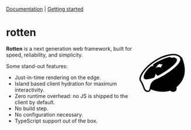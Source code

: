 [Documentation](#-documentation) | [Getting started](#-getting-started)

# rotten

<img align="right" src="data:image/svg+xml,%3Csvg width='40' height='40' align='right' alt='the rotten logo: a rotten sliced lemon dripping with juice' fill='none' xmlns='http://www.w3.org/2000/svg'%3E%3Cpath d='M34.092 8.845C38.929 20.652 34.092 27 30 30.5c1 3.5-2.986 4.222-4.5 2.5-4.457 1.537-13.512 1.487-20-5C2 24.5 4.73 16.714 14 11.5c8-4.5 16-7 20.092-2.655Z' fill='%23000'/%3E%3Cpath d='M14 11.5c6.848-4.497 15.025-6.38 18.368-3.47C37.5 12.5 21.5 22.612 15.5 25c-6.5 2.587-3 8.5-6.5 8.5-3 0-2.5-4-5.183-7.75C2.232 23.535 6.16 16.648 14 11.5Z' fill='%23fff' stroke='%23000'/%3E%3Cpath d='M28.535 8.772c4.645 1.25-.365 5.695-4.303 8.536-3.732 2.692-6.606 4.21-7.923 4.83-.366.173-1.617-2.252-1.617-1 0 .417-.7 2.238-.934 2.326-1.365.512-4.223 1.29-5.835 1.29-3.491 0-1.923-4.754 3.014-9.122.892-.789 1.478-.645 2.283-.645-.537-.773-.534-.917.403-1.546C17.79 10.64 23 8.77 25.212 8.42c.366.014.82.35.82.629.41-.14 2.095-.388 2.503-.278Z' fill='%23000'/%3E%3Cpath d='M14.297 16.49c.985-.747 1.644-1.01 2.099-2.526.566.121.841-.08 1.29-.701.324.466 1.657.608 2.453.701-.715.451-1.057.852-1.452 2.106-1.464-.611-3.167-.302-4.39.42Z' fill='%23fff'/%3E%3C/svg%3E" height="150px" alt="the rotten logo: a rotten sliced lemon dripping with juice">

**Rotten** is a next generation web framework, built for speed, reliability, and
simplicity.

Some stand-out features:

- Just-in-time rendering on the edge.
- Island based client hydration for maximum interactivity.
- Zero runtime overhead: no JS is shipped to the client by default.
- No build step.
- No configuration necessary.
- TypeScript support out of the box.
